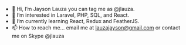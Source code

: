 - 👋 Hi, I’m Jayson Lauza you can tag me as @jlauza.
- 👀 I’m interested in Laravel, PHP, SQL, and React.
- 🌱 I’m currently learning React, Redux and FeatherJS.
- 📫 How to reach me... email me at lauzajayson@gmail.com or contact me on Skype @jlauza

<!---
jlauza/jlauza is a ✨ special ✨ repository because its `README.md` (this file) appears on your GitHub profile.
You can click the Preview link to take a look at your changes.
--->
